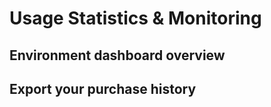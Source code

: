 # Usage Statistics & Monitoring

## <a id="dashboard"></a> Environment dashboard overview

## <a id="data-export"></a> Export your purchase history 